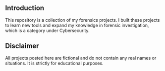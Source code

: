## Introduction 
This repository is a collection of my forensics projects. I built these projects to learn new tools and expand my knowledge in forensic investigation, which is a category under Cybersecurity. 

## Disclaimer
All projects posted here are fictional and do not contain any real names or situations. It is strictly for educational purposes. 

